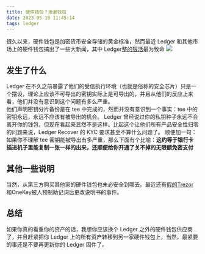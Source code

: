 ```yaml
---
title: 硬件钱包？泄漏钱包
date: 2023-05-18 11:45:14
tags: ledger
---
```


很久以来，硬件钱包是加密货币安全存储的黄金标准，然而最近 Ledger 和其他市场上的硬件钱包搞出了一些大新闻，其中 Ledger[整的狠活](https://web.archive.org/web/20230518043739/https://twitter.com/Ledger_Support/status/1658892462440456192)最为致命
![](/images/ledger-tee-rekt.png)

## 发生了什么

Ledger 在不久之前暴露了他们的受信执行环境（也就是俗称的安全芯片）只是一个摆设，理论上应该不可导出的密钥实际上是可导出的，并且从他们的反应上来看，他们并没有意识到这个问题有多么严重。  
他们声明密钥分片备份是在 tee 中完成的，然而并没有意识到一个事实：tee 中的密钥永远，永远不应该有被导出的机会。
Ledger 曾经说过你的私钥种子永远不会离开你的钱包，但现在看起来显然不是这样。比起这个让他们所有产品安全性归零的问题来说，Ledger Recover 的 KYC 要求甚至不算什么问题了。
顺便加一句：如果你不理解 tee 密钥能被导出有多严重，那么下面有个比喻：**这约等于银行卡插进机子里能复制一张一样的出来，还顺便给你开通了关不掉的无限额免密支付**

## 其他一些说明

当然，从第三方购买其他家的硬件钱包也未必安全到哪去。最近还有[假的Trezor](https://readhacker.news/s/5EK5g
)和OneKey被人预制助记词后更改说明书的事件。

## 总结

如果你真的看重你的资产的话，我想你应该换个 Ledger 之外的硬件钱包供应商了，并且赶紧把你 Ledger 上的所有资产转移到另一家硬件钱包上，当然，最紧要的事还是不要再更新你的 Ledger 固件了。

